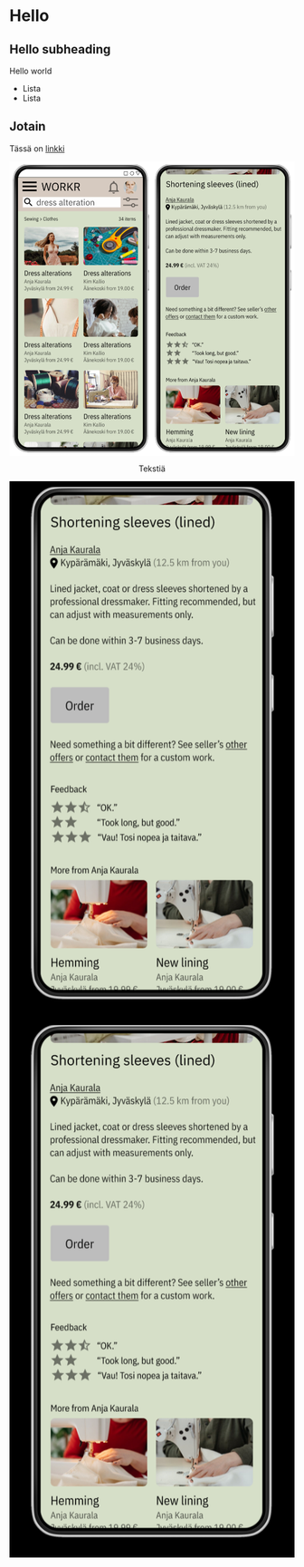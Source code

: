 # Hello

## Hello subheading

Hello world

- Lista
- Lista

## Jotain

Tässä on [linkki](https://ruulnoke.github.io/)

<style>
.container {
  display:flex;
  flex-flow: row wrap;
  justify-content: space-around;
}

.container img {
  max-width: 100%;
  border: none;
}
</style>

<div class="container">
  <img src="images/school-project-figma-mockups.png">

Tekstiä

  <img src="images/school-project-figma-mockup-2.PNG">
  <img src="images/school-project-figma-mockup-2.PNG">
</div>
